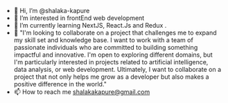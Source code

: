 - 👋 Hi, I’m @shalaka-kapure
- 👀 I’m interested in frontEnd web development
- 🌱 I’m currently learning NextJS, React.Js and Redux .
- 💞️ "I'm looking to collaborate on a project that challenges me to expand my skill set and knowledge base. I want to work with a team of passionate individuals who are committed to building something impactful and innovative. I'm open to exploring different domains, but I'm particularly interested in projects related to artificial intelligence, data analysis, or web development. Ultimately, I want to collaborate on a project that not only helps me grow as a developer but also makes a positive difference in the world."
- 📫 How to reach me shalakakapure@gmail.com

<!---
shalaka-kapure/shalaka-kapure is a ✨ special ✨ repository because its `README.md` (this file) appears on your GitHub profile.
You can click the Preview link to take a look at your changes.
--->
